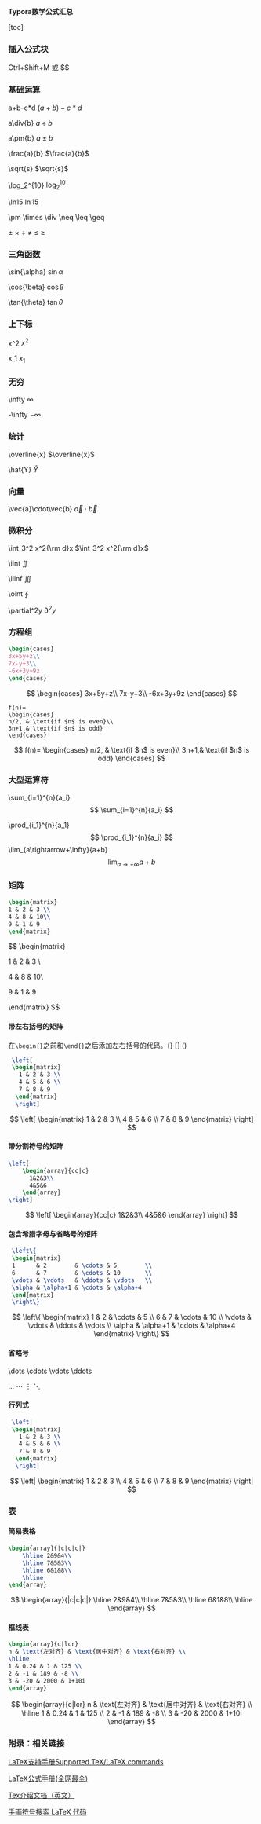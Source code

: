 **Typora数学公式汇总**

[toc]



### 插入公式块 

Ctrl+Shift+M 或 $$

### 基础运算

a+b-c\*d $(a+b)-c*d$

a\div{b} $a\div{b}$

a\pm{b} $a\pm{b}$

\frac{a}{b} $\frac{a}{b}$

\sqrt{s} $\sqrt{s}$

\log_2^{10} $\log_2^{10}$

\ln15 $\ln15$

\pm \times \div \neq \leq \geq

$\pm$   $\times$   $\div$   $\neq$   $\leq$   $\geq$  

### 三角函数

\sin{\alpha} $\sin{\alpha}$

\cos{\beta} $\cos\beta$

\tan{\theta} $\tan\theta$

### 上下标

x^2 $x^2$

x_1 $x_1$

### 无穷

\infty $\infty$

-\infty $-\infty$

### 统计

\overline{x} $\overline{x}$

\hat{Y} $\hat{Y}$

### 向量

\vec{a}\cdot\vec{b} $\vec{a}\cdot\vec{b}$

### 微积分

\int_3^2 x^2{\rm d}x $\int_3^2 x^2{\rm d}x$

\iint $\iint$

\iiinf $\iiint$

\oint $\oint$

\partial^2y $\partial^2y$

### 方程组

```tex
\begin{cases}
3x+5y+z\\
7x-y+3\\
-6x+3y+9z
\end{cases}
```

$$
\begin{cases}
3x+5y+z\\
7x-y+3\\
-6x+3y+9z
\end{cases}
$$

```Tex
f(n)=
\begin{cases}
n/2, & \text{if $n$ is even}\\
3n+1,& \text{if $n$ is odd}
\end{cases}
```

$$
f(n)=
\begin{cases}
n/2, & \text{if $n$ is even}\\
3n+1,& \text{if $n$ is odd}
\end{cases}
$$



### 大型运算符

\sum_{i=1}^{n}{a_i}  
$$
\sum_{i=1}^{n}{a_i}
$$


\prod_{i_1}^{n}{a_1} 
$$
\prod_{i_1}^{n}{a_i}
$$
\lim_{a\rightarrow+\infty}{a+b}
$$
\lim_{a\rightarrow+\infty}{a+b}
$$

### 矩阵

```tex
\begin{matrix}
1 & 2 & 3 \\
4 & 8 & 10\\
9 & 1 & 9
\end{matrix}
```


$$
\begin{matrix}

1 & 2 & 3 \\

4 & 8 & 10\\

9 & 1 & 9

\end{matrix}
$$

#### 带左右括号的矩阵

在`\begin{}`之前和`\end{}`之后添加左右括号的代码。{} [] ()

```tex
 \left[
 \begin{matrix}
   1 & 2 & 3 \\
   4 & 5 & 6 \\
   7 & 8 & 9
  \end{matrix}
  \right]
```

$$
\left[
 \begin{matrix}
   1 & 2 & 3 \\
   4 & 5 & 6 \\
   7 & 8 & 9
  \end{matrix}
  \right]
$$

#### 带分割符号的矩阵

```tex
\left[
    \begin{array}{cc|c}
      1&2&3\\
      4&5&6
    \end{array}
\right]
```

$$
\left[
    \begin{array}{cc|c}
      1&2&3\\
      4&5&6
    \end{array}
\right]
$$

#### 包含希腊字母与省略号的矩阵

```tex
 \left\{
 \begin{matrix}
 1      & 2        & \cdots & 5        \\
 6      & 7        & \cdots & 10       \\
 \vdots & \vdots   & \ddots & \vdots   \\
 \alpha & \alpha+1 & \cdots & \alpha+4 
 \end{matrix}
 \right\}
```

$$
 \left\{
 \begin{matrix}
 1      & 2        & \cdots & 5        \\
 6      & 7        & \cdots & 10       \\
 \vdots & \vdots   & \ddots & \vdots   \\
 \alpha & \alpha+1 & \cdots & \alpha+4 
 \end{matrix}
 \right\}
$$

#### 省略号

\dots	\cdots	\vdots	\ddots

$\dots$	$\cdots$	$\vdots$	$\ddots$

#### 行列式

```tex
 \left|
 \begin{matrix}
   1 & 2 & 3 \\
   4 & 5 & 6 \\
   7 & 8 & 9
  \end{matrix}
  \right|
```

$$
\left|
 \begin{matrix}
   1 & 2 & 3 \\
   4 & 5 & 6 \\
   7 & 8 & 9
  \end{matrix}
  \right|
$$



### 表

#### 简易表格

```tex
\begin{array}{|c|c|c|}
	\hline 2&9&4\\
	\hline 7&5&3\\
	\hline 6&1&8\\
	\hline
\end{array}
```


$$
\begin{array}{|c|c|c|}
	\hline 2&9&4\\
	\hline 7&5&3\\
	\hline 6&1&8\\
	\hline
\end{array}
$$

#### 框线表

```tex
\begin{array}{c|lcr}
n & \text{左对齐} & \text{居中对齐} & \text{右对齐} \\
\hline
1 & 0.24 & 1 & 125 \\
2 & -1 & 189 & -8 \\
3 & -20 & 2000 & 1+10i
\end{array}
```

$$
\begin{array}{c|lcr}
n & \text{左对齐} & \text{居中对齐} & \text{右对齐} \\
\hline
1 & 0.24 & 1 & 125 \\
2 & -1 & 189 & -8 \\
3 & -20 & 2000 & 1+10i
\end{array}
$$







### 附录：相关链接

[LaTeX支持手册Supported TeX/LaTeX commands](http://docs.mathjax.org/en/latest/input/tex/macros/index.html)

[LaTeX公式手册(全网最全)](https://www.cnblogs.com/1024th/p/11623258.html)

[Tex介绍文档（英文）](http://www.ctan.org/tex-archive/info/gentle/gentle.pdf)

[手画符号搜索 LaTeX 代码](http://detexify.kirelabs.org/classify.html)

